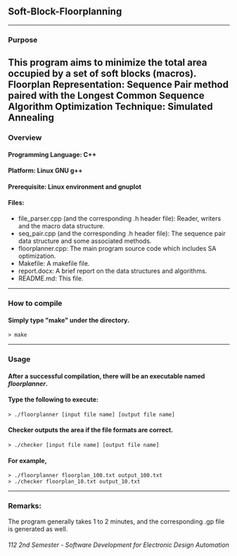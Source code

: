 ﻿## Soft-Block-Floorplanning
--- 
### Purpose
This program aims to minimize the total area occupied by a set of soft blocks (macros).
Floorplan Representation: Sequence Pair method paired with the Longest Common Sequence Algorithm
Optimization Technique: Simulated Annealing
---
### Overview
#### Programming Language: C++
#### Platform: Linux GNU g++
#### Prerequisite: Linux environment and gnuplot
#### Files:
- file_parser.cpp (and the corresponding .h header file):
    Reader, writers and the macro data structure. 
- seq_pair.cpp (and the corresponding .h header file):
    The sequence pair data structure and some associated methods.
- floorplanner.cpp:
    The main program source code which includes SA optimization.
- Makefile:
    A makefile file.
- report.docx:
    A brief report on the data structures and algorithms.
- README.md:
    This file.
---
### How to compile
#### Simply type "make" under the directory.
    > make
---
### Usage
#### After a successful compilation, there will be an executable named *floorplanner*.
#### Type the following to execute:
    > ./floorplanner [input file name] [output file name]

#### Checker outputs the area if the file formats are correct.
    > ./checker [input file name] [output file name]

#### For example,
    > ./floorplanner floorplan_100.txt output_100.txt
    > ./checker floorplan_10.txt output_10.txt
---
### Remarks:
The program generally takes 1 to 2 minutes, and
the corresponding .gp file is generated as well.

###### 112 2nd Semester - Software Development for Electronic Design Automation
